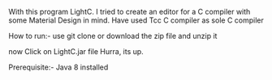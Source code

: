 With this program LightC.
I tried to create an editor for a C compiler with some Material Design in mind.
Have used Tcc C compiler as sole C compiler

How to run:-
use git clone 
or download the zip file and unzip it

now Click on LightC.jar file
Hurra, its up.

Prerequisite:-
Java 8 installed
